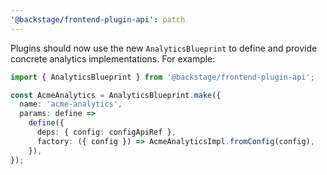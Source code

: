 ```yaml
---
'@backstage/frontend-plugin-api': patch
---
```


Plugins should now use the new `AnalyticsBlueprint` to define and provide concrete analytics implementations. For example:

```ts
import { AnalyticsBlueprint } from '@backstage/frontend-plugin-api';

const AcmeAnalytics = AnalyticsBlueprint.make({
  name: 'acme-analytics',
  params: define =>
    define({
      deps: { config: configApiRef },
      factory: ({ config }) => AcmeAnalyticsImpl.fromConfig(config),
    }),
});
```
